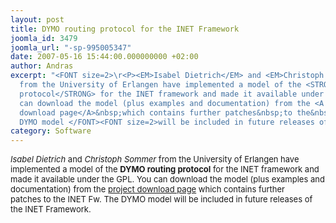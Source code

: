 ```yaml
---
layout: post
title: DYMO routing protocol for the INET Framework
joomla_id: 3479
joomla_url: "-sp-995005347"
date: 2007-05-16 15:44:00.000000000 +02:00
author: Andras
excerpt: "<FONT size=2>\r<P><EM>Isabel Dietrich</EM> and <EM>Christoph Sommer</EM>
  from the University of Erlangen have implemented a model of the <STRONG>DYMO routing
  protocol</STRONG> for the INET framework and made it available under the GPL. You
  can download the model (plus examples and documentation) from the <A href=\"http://www7.informatik.uni-erlangen.de/~sommer/omnet/\">project
  download page</A>&nbsp;which contains further patches&nbsp;to the&nbsp;INET Fw.&nbsp;The
  DYMO model </FONT><FONT size=2>will be included in future releases of the INET Framework.</P></FONT>"
category: Software
---
```

<FONT size=2>
<P><EM>Isabel Dietrich</EM> and <EM>Christoph Sommer</EM> from the University of Erlangen have implemented a model of the <STRONG>DYMO routing protocol</STRONG> for the INET framework and made it available under the GPL. You can download the model (plus examples and documentation) from the <A href="http://www7.informatik.uni-erlangen.de/~sommer/omnet/">project download page</A>&nbsp;which contains further patches&nbsp;to the&nbsp;INET Fw.&nbsp;The DYMO model </FONT><FONT size=2>will be included in future releases of the INET Framework.</P></FONT>
